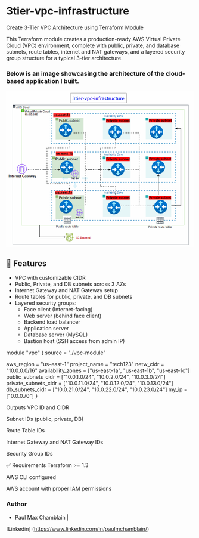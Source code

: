 # 3tier-vpc-infrastructure
Create 3-Tier VPC Architecture using Terraform Module

This Terraform module creates a production-ready AWS Virtual Private Cloud (VPC) environment, complete with public, private, and database subnets, route tables, internet and NAT gateways, and a layered security group structure for a typical 3-tier architecture.


### Below is an image showcasing the architecture of the cloud-based application I built.

![Project Image](https://github.com/MaxCH114/3tier-vpc-infrastructure/blob/master/tech123/Image/Vpc%20and%20more.gif)

## 🔧 Features

- VPC with customizable CIDR
- Public, Private, and DB subnets across 3 AZs
- Internet Gateway and NAT Gateway setup
- Route tables for public, private, and DB subnets
- Layered security groups:
  - Face client (Internet-facing)
  - Web server (behind face client)
  - Backend load balancer
  - Application server
  - Database server (MySQL)
  - Bastion host (SSH access from admin IP)


module "vpc" {
  source = "./vpc-module"

  aws_region           = "us-east-1"
  project_name         = "tech123"
  netw_cidr            = "10.0.0.0/16"
  availability_zones   = ["us-east-1a", "us-east-1b", "us-east-1c"]
  public_subnets_cidr  = ["10.0.1.0/24", "10.0.2.0/24", "10.0.3.0/24"]
  private_subnets_cidr = ["10.0.11.0/24", "10.0.12.0/24", "10.0.13.0/24"]
  db_subnets_cidr      = ["10.0.21.0/24", "10.0.22.0/24", "10.0.23.0/24"]
  my_ip                = ["0.0.0./0"]
}


 Outputs
VPC ID and CIDR

Subnet IDs (public, private, DB)

Route Table IDs

Internet Gateway and NAT Gateway IDs

Security Group IDs

✅ Requirements
Terraform >= 1.3

AWS CLI configured

AWS account with proper IAM permissions


### **Author**
- Paul Max Chamblain | 

[Linkedin] (https://www.linkedin.com/in/paulmchamblain/)


